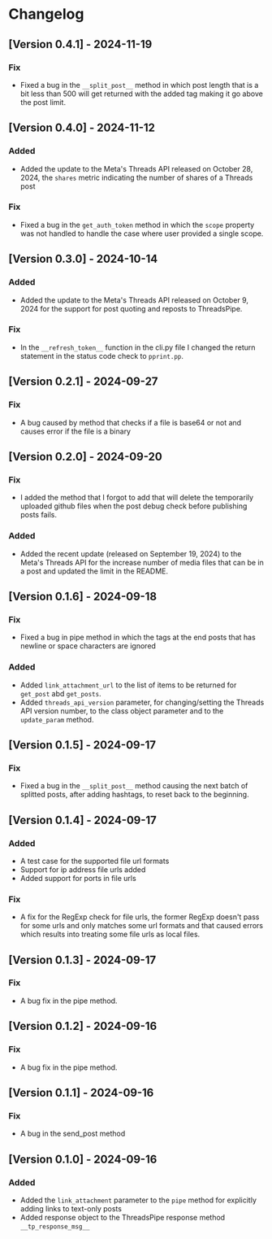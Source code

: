 # Changelog

## [Version 0.4.1] - 2024-11-19

### Fix

- Fixed a bug in the `__split_post__` method in which post length that is a bit less than 500 will get returned with the added tag making it go above the post limit.

## [Version 0.4.0] - 2024-11-12

### Added

- Added the update to the Meta's Threads API released on October 28, 2024, the `shares` metric indicating the number of shares of a Threads post

### Fix

- Fixed a bug in the `get_auth_token` method in which the `scope` property was not handled to handle the case where user provided a single scope.

## [Version 0.3.0] - 2024-10-14

### Added

- Added the update to the Meta's Threads API released on October 9, 2024 for the support for post quoting and reposts to ThreadsPipe.

### Fix

- In the `__refresh_token__` function in the cli.py file I changed the return statement in the status code check to `pprint.pp`.

## [Version 0.2.1] - 2024-09-27

### Fix

- A bug caused by method that checks if a file is base64 or not and causes error if the file is a binary

## [Version 0.2.0] - 2024-09-20

### Fix

- I added the method that I forgot to add that will delete the temporarily uploaded github files when the post debug check before publishing posts fails.

### Added

- Added the recent update (released on September 19, 2024) to the Meta's Threads API for the increase number of media files that can be in a post and updated the limit in the README.

## [Version 0.1.6] - 2024-09-18

### Fix

- Fixed a bug in pipe method in which the tags at the end posts that has newline or space characters are ignored

### Added

- Added `link_attachment_url` to the list of items to be returned for `get_post` abd `get_posts`.
- Added `threads_api_version` parameter, for changing/setting the Threads API version number, to the class object parameter and to the `update_param` method.

## [Version 0.1.5] - 2024-09-17

### Fix

- Fixed a bug in the `__split_post__` method causing the next batch of splitted posts, after adding hashtags, to reset back to the beginning.

## [Version 0.1.4] - 2024-09-17

### Added
  
- A test case for the supported file url formats
- Support for ip address file urls added
- Added support for ports in file urls

### Fix

- A fix for the RegExp check for file urls, the former RegExp doesn't pass for some urls and only matches some url formats and that caused errors which results into treating some file urls as local files.

## [Version 0.1.3] - 2024-09-17

### Fix

- A bug fix in the pipe method.

## [Version 0.1.2] - 2024-09-16

### Fix

- A bug fix in the pipe method.

## [Version 0.1.1] - 2024-09-16

### Fix

- A bug in the send_post method

## [Version 0.1.0] - 2024-09-16

### Added

- Added the `link_attachment` parameter to the `pipe` method for explicitly adding links to text-only posts
- Added response object to the ThreadsPipe response method `__tp_response_msg__`
